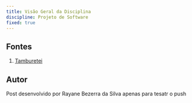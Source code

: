 ```yaml
---
title: Visão Geral da Disciplina
discipline: Projeto de Software
fixed: true
---
```


## Fontes 

1. <a href= "https://github.com/OpenDevUFCG/Tamburetei" target="_blank"> Tamburetei </a>

## Autor 

Post desenvolvido por Rayane Bezerra da Silva
apenas para tesatr o push